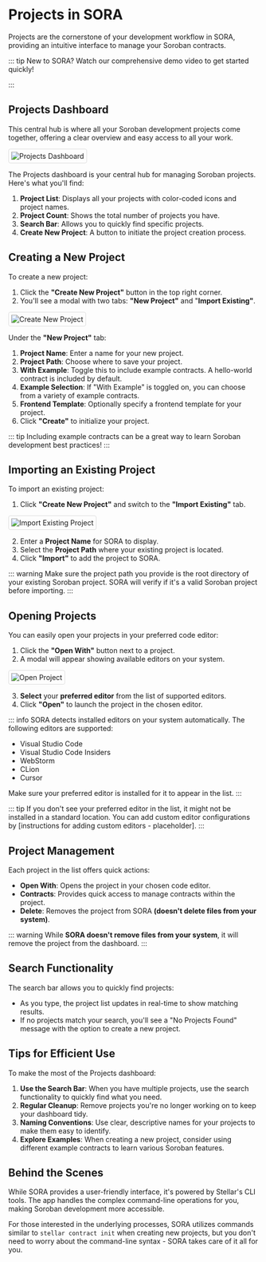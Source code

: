 # Projects in SORA

Projects are the cornerstone of your development workflow in SORA, providing an intuitive interface to manage your Soroban contracts.

::: tip
New to SORA? Watch our comprehensive demo video to get started quickly!

<!-- <iframe width="600" height="315" src="https://www.youtube.com/embed/YOUR_VIDEO_ID" frameborder="0" allow="accelerometer; autoplay; clipboard-write; encrypted-media; gyroscope; picture-in-picture" allowfullscreen></iframe> -->
:::

## Projects Dashboard

This central hub is where all your Soroban development projects come together, offering a clear overview and easy access to all your work.

<div class="image-border">

![Projects Dashboard](/public/features/projects/dashboard.png)

</div>

The Projects dashboard is your central hub for managing Soroban projects. Here's what you'll find:

1. **Project List**: Displays all your projects with color-coded icons and project names.
2. **Project Count**: Shows the total number of projects you have.
3. **Search Bar**: Allows you to quickly find specific projects.
4. **Create New Project**: A button to initiate the project creation process.

## Creating a New Project

To create a new project:

1. Click the **"Create New Project"** button in the top right corner.
2. You'll see a modal with two tabs: **"New Project"** and "**Import Existing"**.

<div class="image-border">

![Create New Project](/public/features/projects/create-project.png)

</div>

Under the **"New Project"** tab:

1. **Project Name**: Enter a name for your new project.
2. **Project Path**: Choose where to save your project.
3. **With Example**: Toggle this to include example contracts. A hello-world contract is included by default.
4. **Example Selection**: If "With Example" is toggled on, you can choose from a variety of example contracts.
5. **Frontend Template**: Optionally specify a frontend template for your project.
6. Click **"Create"** to initialize your project.

::: tip
Including example contracts can be a great way to learn Soroban development best practices!
:::

## Importing an Existing Project

To import an existing project:

1. Click **"Create New Project"** and switch to the **"Import Existing"** tab.

<div class="image-border">

![Import Existing Project](/public/features/projects/import-project.png)

</div>

2. Enter a **Project Name** for SORA to display.
3. Select the **Project Path** where your existing project is located.
4. Click **"Import"** to add the project to SORA.

::: warning
Make sure the project path you provide is the root directory of your existing Soroban project. SORA will verify if it's a valid Soroban project before importing.
:::

## Opening Projects

You can easily open your projects in your preferred code editor:

1. Click the **"Open With"** button next to a project.
2. A modal will appear showing available editors on your system.

<div class="image-border">

![Open Project](/public/features/projects/open-with-editor.png)

</div>

3. **Select** your **preferred editor** from the list of supported editors.
4. Click **"Open"** to launch the project in the chosen editor.

::: info
SORA detects installed editors on your system automatically. The following editors are supported:

- Visual Studio Code
- Visual Studio Code Insiders
- WebStorm
- CLion
- Cursor

Make sure your preferred editor is installed for it to appear in the list.
:::

::: tip
If you don't see your preferred editor in the list, it might not be installed in a standard location. You can add custom editor configurations by [instructions for adding custom editors - placeholder].
:::

## Project Management

Each project in the list offers quick actions:

- **Open With**: Opens the project in your chosen code editor.
- **Contracts**: Provides quick access to manage contracts within the project.
- **Delete**: Removes the project from SORA **(doesn't delete files from your system)**.

::: warning
While **SORA doesn't remove files from your system**, it will remove the project from the dashboard.
:::

## Search Functionality

The search bar allows you to quickly find projects:

- As you type, the project list updates in real-time to show matching results.
- If no projects match your search, you'll see a "No Projects Found" message with the option to create a new project.

## Tips for Efficient Use

To make the most of the Projects dashboard:

1. **Use the Search Bar**: When you have multiple projects, use the search functionality to quickly find what you need.
2. **Regular Cleanup**: Remove projects you're no longer working on to keep your dashboard tidy.
3. **Naming Conventions**: Use clear, descriptive names for your projects to make them easy to identify.
4. **Explore Examples**: When creating a new project, consider using different example contracts to learn various Soroban features.

## Behind the Scenes

While SORA provides a user-friendly interface, it's powered by Stellar's CLI tools. The app handles the complex command-line operations for you, making Soroban development more accessible.

For those interested in the underlying processes, SORA utilizes commands similar to `stellar contract init` when creating new projects, but you don't need to worry about the command-line syntax - SORA takes care of it all for you.

<style>
.image-border img {
    border: 1px solid #ddd;
    border-radius: 4px;
    padding: 5px;
}
</style>